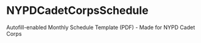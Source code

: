 # NYPDCadetCorpsSchedule
Autofill-enabled Monthly Schedule Template (PDF) - Made for NYPD Cadet Corps
